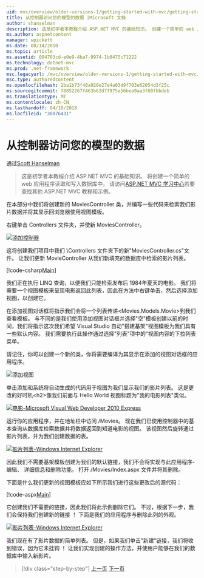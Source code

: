 ```yaml
---
uid: mvc/overview/older-versions-1/getting-started-with-mvc/getting-started-with-mvc-part5
title: 从控制器访问您的模型的数据 |Microsoft 文档
author: shanselman
description: 这是初学者本教程介绍 ASP.NET MVC 的基础知识。 创建一个简单的 web 应用程序读取和写入数据库中。
ms.author: aspnetcontent
manager: wpickett
ms.date: 08/14/2010
ms.topic: article
ms.assetid: 004703cd-e0e9-4ba7-9974-1b0475c71222
ms.technology: dotnet-mvc
ms.prod: .net-framework
msc.legacyurl: /mvc/overview/older-versions-1/getting-started-with-mvc/getting-started-with-mvc-part5
msc.type: authoredcontent
ms.openlocfilehash: 2ba1b73f40a920e27e4a03d9f703e62054d3f25c
ms.sourcegitcommit: f8852267f463b62d7f975e56bea9aa3f68fbbdeb
ms.translationtype: MT
ms.contentlocale: zh-CN
ms.lasthandoff: 04/10/2018
ms.locfileid: "30876431"
---
```

<a name="accessing-your-models-data-from-a-controller"></a>从控制器访问您的模型的数据
====================
通过[Scott Hanselman](https://github.com/shanselman)

> 这是初学者本教程介绍 ASP.NET MVC 的基础知识。 将创建一个简单的 web 应用程序读取和写入数据库中。 请访问[ASP.NET MVC 学习中心](../../../index.md)若要查找其他 ASP.NET MVC 教程和示例。


在本部分中我们将创建新的 MoviesController 类，并编写一些代码来检索我们影片数据并将其显示回浏览器使用视图模板。

右键单击 Controllers 文件夹，并使新 MoviesController。

[![添加控制器](getting-started-with-mvc-part5/_static/image2.png)](getting-started-with-mvc-part5/_static/image1.png)

这将创建我们项目中我们 \Controllers 文件夹下的新"MoviesController.cs"文件。 让我们更新 MovieController 从我们新填充的数据库中检索的影片列表。

[!code-csharp[Main](getting-started-with-mvc-part5/samples/sample1.cs)]

我们正在执行 LINQ 查询，以便我们只能检索发布后 1984年夏天的电影。 我们将需要一个视图模板来呈现电影返回此列表，因此在方法中右键单击，然后选择添加视图，以创建它。

在添加视图对话框将指示我们会将一个列表传递&lt;Movies.Models.Movie&gt;到我们查看模板。 与不同的是我们使用添加视图对话框并选择"空"模板创建以前的时间，我们将指示这次我们希望 Visual Studio 自动"搭建基架"视图模板为我们具有一些默认内容。 我们需要执行此操作通过选择"列表"项中的"视图内容的下拉列表菜单。

请记住，你可以创建一个新的类，你将需要编译为其显示在添加的视图对话框的应用程序。

![添加视图](getting-started-with-mvc-part5/_static/image3.png)

单击添加和系统将自动生成的代码用于视图为我们显示我们的影片列表。 这是更改的好时机&lt;h2&gt;像我们前面与 Hello World 视图标题为"我的电影列表"类似。

[![电影-Microsoft Visual Web Developer 2010 Express](getting-started-with-mvc-part5/_static/image5.png)](getting-started-with-mvc-part5/_static/image4.png)

运行你的应用程序，并在地址栏中访问 /Movies。 现在我们已使用控制器中的基本查询从数据库检索数据并将数据返回到知道电影的视图。 该视图然后旋转通过影片列表，并为我们创建数据的表。

[![影片列表-Windows Internet Explorer](getting-started-with-mvc-part5/_static/image7.png)](getting-started-with-mvc-part5/_static/image6.png)

因此我们不需要基架模板创建为我们的默认链接，我们不会将实现与此应用程序-编辑、 详细信息和删除功能。 打开 /Movies/Index.aspx 文件并将其删除。

下面是什么我们更新的视图模板应如下所示我们进行这些更改后的源代码：

[!code-aspx[Main](getting-started-with-mvc-part5/samples/sample2.aspx)]

它创建我们不需要的链接，因此我们将此示例删除它们。 不过，根据下一步，我们会保持我们创建新的链接 ！ 下面是我们的应用程序与删除此列的外观。

[![影片列表-Windows Internet Explorer](getting-started-with-mvc-part5/_static/image9.png)](getting-started-with-mvc-part5/_static/image8.png)

我们现在有了影片数据的简单列表。 但是，如果我们单击"新建"链接，我们将收到错误，因为它未挂钩 ！ 让我们实现创建的操作方法，并使用户能够在我们的数据库中输入新影片。

> [!div class="step-by-step"]
> [上一页](getting-started-with-mvc-part4.md)
> [下一页](getting-started-with-mvc-part6.md)

